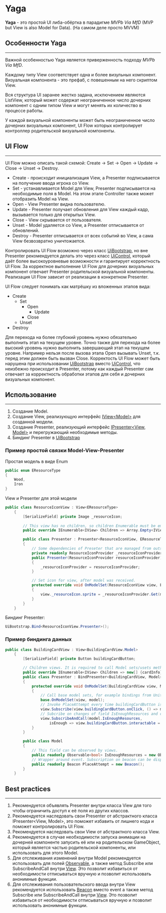 Yaga
====
**Yaga** - это простой UI либа-обёртка в парадигме *MVPb Via MfD*
(MVP but View is also Model for Data).
(На самом деле просто MVVM)


Особенности Yaga
-
____

Важной особенностью Yaga является приверженность подходу *MVPb Via MfD*.

Каждому типу View соответствует одна и более визульных компонент. Визуальная компонента - это префаб, с повешенным на
него скриптом View.

Вся структура UI заранее жестко задана, исключением являются ListView, который может содержат неограниченное число
дочерних компонент с одним типом View и могут менять их количество в процессе работы.

У каждой визуальной компоненты может быть неограниченное число дочерних визуальных компонент, UI Flow которых
контролирует контроллер родительской визуальной компоненты.

UI Flow
-
______________

UI Flow можно описать такой схемой: Create -> Set -> Open -> Update -> Close -> Unset -> Destroy.

- Create - происходит инициализация View, а Presenter подписывается на получение ввода игрока со View.
- Set - устанавливается Model для View, Presenter подписывается на необходимые поля в Model. На этом этапе Controller
  также может отобразить Model на View.
- Open - View Presenter видна пользователю.
- Update - Presenter получает обновления для View каждый кадр, вызывается только для открытых View.
- Close - View скрывается от пользователя.
- Unset - Model удаляется со View, а Presenter отписывается от обновлений.
- Destroy - Presenter отписывается от всех событий во View, а сама View безвозвратно уничтожается.

Контролировать UI Flow возможно через класс [UiBootstrap](UiBootstrap.cs), но вне Presenter рекомендуется делать это
через класс [UiControl](UiControl.cs), который даёт более высокоуровневые возможности и гарантирует корректность UI
Flow. За корректное выполнение UI Flow для дочерних визуальных компонент отвечает Presenter родительской визуальной
компоненты. Реализация UI Flow зависит от реализации в конкретном Presenter.

UI Flow следует понимать как матрёшку из вложенных этапов вида:

- Create
    - Set
        - Open
            - Update
        - Close
    - Unset
- Destroy

Для перехода на более глубокий уровень нужно обязательно выполнить этап на текущем уровне. Точно также для перехода на
более высокий уровень нужно выполнить завершающий этап на текущем уровне. Например нельзя после вызова этапа Open
вызывать Unset, т.к. перед этим должен быть вызван Close. Корректость UI Flow может быть нарушена при использовании
[UiBootstrap](UiBootstrap.cs) вместо [UiControl](UiControl.cs), что неизбежно происходит в Presenter, потому как каждый
Presenter сам отвечает за корректность обработки этапов для себя и дочерних визуальных компонент.

Использование
----
_____

1. Создание Model.
2. Создание View, реализующую интерфейс [IView\<Model>](IView.cs) для созданной модели.
3. Создание Presenter, реализующий интерфейс [IPresenter<View, Model>](Controller.cs) и перегружающий необходимые
   методы.
4. Биндинг Presenter в [UiBootstrap](UiBootstrap.cs)

### Пример простой связки Model-View-Presenter

Простая модель в виде Enum
```c#
public enum EResourceType
{
    Wood,
    Iron
}
```
View и Presenter для этой модели
```c#
public class ResourceIconView : View<EResourceType>
    {
        [SerializeField] private Image _resourceIcon;
        
        // This view has no children, so children Enumerable must be empty.
        public override IEnumerable<IView> Children => Array.Empty<IView>();

        public class Presenter : Presenter<ResourceIconView, EResourceType>
        {
            // Some dependencies of Preseter that are managed from outside.
            private readonly ResourceIconProvider _resourceIconProvider;
            public Presenter(ResourceIconProvider resourceIconProvider)
            {
                _resourceIconProvider = resourceIconProvider;
            }

            // Set icon for view, after model was received.
            protected override void OnModelSet(ResourceIconView view, EResourceType model)
            {
                view._resourceIcon.sprite = _resourceIconProvider.Get(model);
            }
        }
    }
```
Биндинг Presenter:
```c#
UiBootstrap.Bind<ResourceIconView.Presenter>();
```
### Пример биндинга данных
```c#
public class BuildingCardView : View<BuildingCardView.Model>
    {
        [SerializeField] private Button buildingCardButton;

        // Children views. It is required to call Model sets/usets methods automatically.
        public override IEnumerable<IView> Children => new[] {cardInfo};
        public class Presenter : BindPresenter<BuildingCardView, Model>
        {
            protected override void OnModelSet(BuildingCardView view, Model model)
            {                
                // Call base model sets, for example bindings from Unity and also set models for children.
                base.OnModelSet(view, model);
                // Invoke PlaceAttempt every time buildingCardButton is clicked.
                view.Subscribe(view.buildingCardButton.onClick, () => model.PlaceAttempt.Execute());
                // Subcribe on changes of field IsEnoughResources and change button interactable every change.
                view.SubscribeAndCall(model.IsEnoughResources,
                    isEnough => view.buildingCardButton.interactable = isEnough);
            }
        }

        public class Model
        {
            // This field can be observed by views.
            public readonly Observable<bool> IsEnoughResources = new Observable<bool>();
            // Wrapper around event. Subscription on beacon can be disposed everywhere.
            public readonly Beacon PlaceAttempt = new Beacon();
        }
    }
```
Best practices
----
____
1. Рекомендуется объявлять Presenter внутри класса View для того чтобы ограничить доступ к её поля из других классов.
2. Рекомендуется наследовать свои Presenter от абстрактного класса IPresenter<View, Model>,
это поможет избавить от лишнего кода и поможет контролировать UI Flow.
3. Рекомендуется наследовать свои View от абстрактного класса View<Model>.
4. Рекомендуется в случае необходимости запуска анимации на дочерней компоненте
запусить её или на родительском GameObject, который является частью родительской компоненты,
или использовать для этого Model.
5. Для отслеживания изменений внутри Model рекомендуется использовать для полей [Observable](Utils/Observable.cs),
а также метод Subscribe или SubscribeAndCall внутри [View](View.cs).
Это позволит избавиться от необходимости отписываться вручную и позволит использовать анонимные функции.
6. Для отслеживания пользовательского ввода внутри View рекомендуется использовать [Beacon](Utils/Beacon.cs) вместо event
а также метод Subscribe или SubscribeAndCall внутри [View](View.cs).
Это позволит избавиться от необходимости отписываться вручную и позволит использовать анонимные функции.
